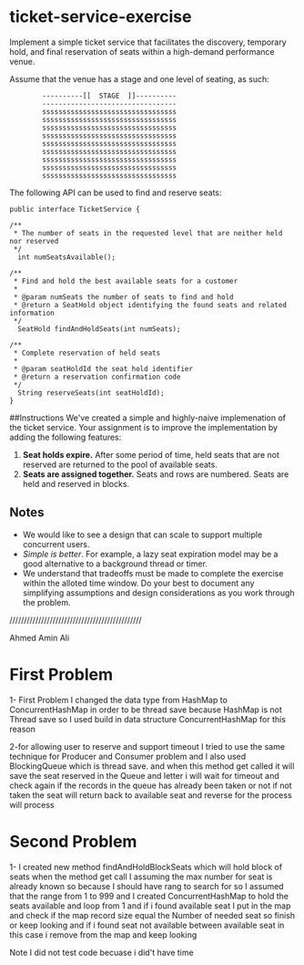 # ticket-service-exercise

Implement a simple ticket service that facilitates the discovery, temporary hold, and final reservation of seats within a high-demand performance venue.

Assume that the venue has a stage and one level of seating, as such:

````
        ----------[[  STAGE  ]]----------
        ---------------------------------
        sssssssssssssssssssssssssssssssss
        sssssssssssssssssssssssssssssssss
        sssssssssssssssssssssssssssssssss
        sssssssssssssssssssssssssssssssss
        sssssssssssssssssssssssssssssssss
        sssssssssssssssssssssssssssssssss
        sssssssssssssssssssssssssssssssss
        sssssssssssssssssssssssssssssssss
        sssssssssssssssssssssssssssssssss
````


The following API can be used to find and reserve seats:

````
public interface TicketService {

/**
 * The number of seats in the requested level that are neither held nor reserved
 */
  int numSeatsAvailable();

/**
 * Find and hold the best available seats for a customer
 * 
 * @param numSeats the number of seats to find and hold
 * @return a SeatHold object identifying the found seats and related information 
 */
  SeatHold findAndHoldSeats(int numSeats);

/**
 * Complete reservation of held seats
 * 
 * @param seatHoldId the seat hold identifier
 * @return a reservation confirmation code 
 */  
  String reserveSeats(int seatHoldId);
}

````

##Instructions
We've created a simple and highly-naive implemenation of the ticket service.
Your assignment is to improve the implementation by adding the following features:

1. **Seat holds expire.**  After some period of time, held seats that are not reserved are returned to the pool of available seats.
2. **Seats are assigned together.** Seats and rows are numbered. Seats are held and reserved in blocks. 

## Notes
* We would like to see a design that can scale to support multiple concurrent users. 
* *Simple is better*. For example, a lazy seat expiration model may be a good alternative to a background thread or timer.
* We understand that tradeoffs must be made to complete the exercise within the alloted time window. Do your best to document any simplifying assumptions and design considerations as you work through the problem.


//////////////////////////////////////////////


Ahmed Amin Ali

First Problem
=============
1- First Problem I changed the data type from HashMap to ConcurrentHashMap in order to be thread save because HashMap is not Thread save
so I used build in data structure ConcurrentHashMap for this reason

2-for allowing user to reserve and support timeout I tried to use the same technique for Producer and Consumer problem and 
 I also used BlockingQueue which is thread save.  and when this method get called it will save the seat reserved in the Queue
 and letter i will wait for timeout and check again if the records  in the queue has already been taken or not if not taken the 
 seat will return back to available seat and reverse for the process will process 
 
Second Problem
=============

1- I created new method findAndHoldBlockSeats which will hold block of seats when the method get call I assuming the max number for seat
is already known so because I should have rang to search for so I assumed that the range from 1 to 999 and I created ConcurrentHashMap
to hold the seats available and loop from 1 and if i found available seat I put in the map and check if the map record size equal the 
Number of needed seat so finish or keep looking  and if i found seat not available between available seat in this case i remove from 
the map and keep looking 

 
 Note I did not test code becuase i did't have time 
  
